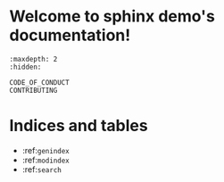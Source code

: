 # Welcome to sphinx demo's documentation!

```{toctree}
:maxdepth: 2
:hidden:

CODE_OF_CONDUCT
CONTRIBUTING
```

# Indices and tables

* :ref:`genindex`
* :ref:`modindex`
* :ref:`search`
